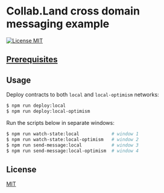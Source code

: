 # Collab.Land cross domain messaging example

[![License MIT][license-image]][license-url]

## [Prerequisites](https://github.com/abridged/collabland-contracts#local-development-environment)

## Usage

Deploy contracts to both `local` and `local-optimism` networks:
```bash
$ npm run deploy:local
$ npm run deploy:local-optimism
```

Run the scripts below in separate windows:
```bash
$ npm run watch-state:local            # window 1
$ npm run watch-state:local-optimism   # window 2
$ npm run send-message:local           # window 3
$ npm run send-message:local-optimism  # window 4
```

## License

[MIT][license-url]

[license-image]: https://img.shields.io/badge/License-MIT-yellow.svg
[license-url]: https://github.com/abridged/collabland-contracts/blob/master/LICENSE
